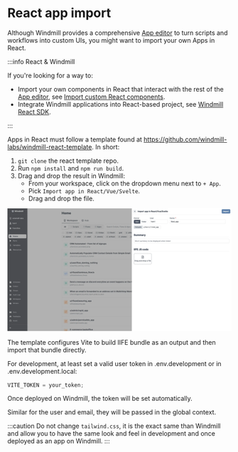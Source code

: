 # React app import

Although Windmill provides a comprehensive [App editor](../getting_started/7_apps_quickstart/index.mdx) to turn scripts and workflows into custom UIs, you might want to import your own Apps in React.

:::info React & Windmill

If you're looking for a way to:

- Import your own components in React that interact with the rest of the [App editor](../getting_started/7_apps_quickstart/index.mdx), see [Import custom React components](../apps/4_react_components.md).
- Integrate Windmill applications into React-based project, see [Windmill React SDK](../misc/15_react_sdk/index.md).

:::

Apps in React must follow a template found at https://github.com/windmill-labs/windmill-react-template. In short:

1. `git clone` the react template repo.
2. Run `npm install` and `npm run build`.
3. Drag and drop the result in Windmill:
   - From your workspace, click on the dropdown menu next to `+ App`.
   - Pick `Import app in React/Vue/Svelte`.
   - Drag and drop the file.

![Import in React/Vue/Svelte](./import_react_vue_svelte.png.webp)

The template configures Vite to build IIFE bundle as an output and then import that bundle directly.

For development, at least set a valid user token in .env.development or in .env.development.local:

```js
VITE_TOKEN = your_token;
```

Once deployed on Windmill, the token will be set automatically.

Similar for the user and email, they will be passed in the global context.

:::caution
Do not change `tailwind.css`, it is the exact same than Windmill and allow you to have the same look and feel in development and once deployed as an app on Windmill.
:::
